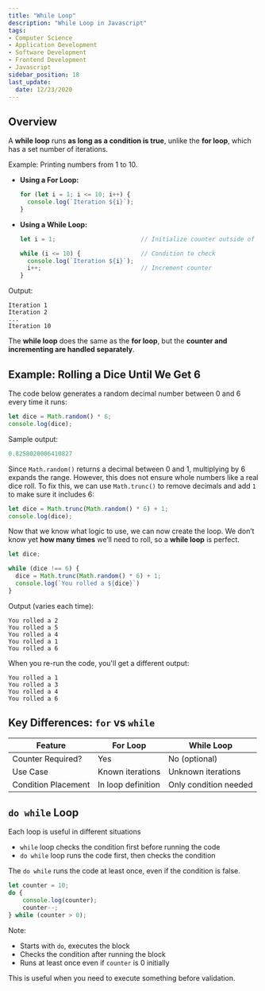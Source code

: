 ```yaml
---
title: "While Loop"
description: "While Loop in Javascript"
tags: 
- Computer Science
- Application Development
- Software Development
- Frontend Development
- Javascript
sidebar_position: 18
last_update:
  date: 12/23/2020
---
```



## Overview 

A **while loop** runs **as long as a condition is true**, unlike the **for loop**, which has a set number of iterations.

Example: Printing numbers from 1 to 10.

- **Using a For Loop:**

    ```javascript
    for (let i = 1; i <= 10; i++) {
      console.log(`Iteration ${i}`);
    }
    ```

- **Using a While Loop:**

    ```javascript
    let i = 1;                        // Initialize counter outside of the loop

    while (i <= 10) {                 // Condition to check
      console.log(`Iteration ${i}`);
      i++;                            // Increment counter
    }
    ```

Output:

```
Iteration 1
Iteration 2
...
Iteration 10
```

The **while loop** does the same as the **for loop**, but the **counter and incrementing are handled separately**.


## Example: Rolling a Dice Until We Get 6  

The code below generates a random decimal number between 0 and 6 every time it runs:  

```js
let dice = Math.random() * 6;
console.log(dice);
```  

Sample output:

```js
0.8258020006410827 
```

Since `Math.random()` returns a decimal between 0 and 1, multiplying by 6 expands the range. However, this does not ensure whole numbers like a real dice roll. To fix this, we can use `Math.trunc()` to remove decimals and add `1` to make sure it includes 6:  

```js
let dice = Math.trunc(Math.random() * 6) + 1;
console.log(dice);
```  

Now that we know what logic to use, we can now create the loop. We don’t know yet **how many times** we’ll need to roll, so a **while loop** is perfect. 

```javascript
let dice;

while (dice !== 6) {
  dice = Math.trunc(Math.random() * 6) + 1;
  console.log(`You rolled a ${dice}`)
}
```

Output (varies each time):

```
You rolled a 2
You rolled a 5
You rolled a 4
You rolled a 1
You rolled a 6
```

When you re-run the code, you'll get a different output:

```
You rolled a 1
You rolled a 3
You rolled a 4
You rolled a 6  
```

## Key Differences: `for` vs `while`

| Feature         | For Loop                 | While Loop                |
|---------------|----------------------|----------------------|
| Counter Required? | Yes                     | No (optional)         |
| Use Case        | Known iterations      | Unknown iterations  |
| Condition Placement | In loop definition  | Only condition needed |

## `do while` Loop

Each loop is useful in different situations

- `while` loop checks the condition first before running the code
- `do while` loop runs the code first, then checks the condition

The `do while` runs the code at least once, even if the condition is false.

```javascript
let counter = 10;
do {
    console.log(counter);
    counter--;
} while (counter > 0);
```

Note: 

- Starts with `do`, executes the block
- Checks the condition after running the block
- Runs at least once even if `counter` is 0 initially

This is useful when you need to execute something before validation.


